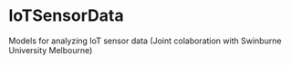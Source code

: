 # IoTSensorData
Models for analyzing IoT sensor data (Joint colaboration with Swinburne University Melbourne)


